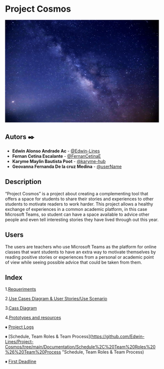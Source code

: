 # Project Cosmos

![Logo](https://github.com/Edwin-Lines/Project-Cosmos/blob/main/Resources/Images/ProjectCosmos_LogoAlfa.jpg)

## Autors ✒️
* **Edwin Alonso Andrade Ac** - [@Edwin-Lines](https://github.com/Edwin-Lines "@Edwin-Lines")
* **Fernan Cetina Escalante** - [@FernanCetinaE](https://github.com/FernanCetinaE "@FernanCetinaE") 
* **Karyme Maylin Bautista Poot** - [@karyme-hub](https://github.com/karyme-hub "@karyme-hub")
* **Geovanna Fernanda De la cruz Medina** - [@userName](link_to_profile "@userName")

## Description
“Project Cosmos” is a project about creating a complementing tool that offers a space for students to share their stories and experiences to other students to motivate readers to work harder. This project allows a healthy exchange of experiences in a common academic platform, in this case Microsoft Teams, so student can have a space available to advice other people and even tell interesting stories they have lived through out this year.

## Users
The users are teachers who use Microsoft Teams as the platform for online classes that want students to have an extra way to motivate themselves by reading positive stories or experiences from a personal or academic point of view while seeing possible advice that could be taken from them.

## Index
1.[Requeriments](link "Requeriments")

2.[Use Cases Diagram & User Stories/Use Scenario](link "Use Cases Diagram & User Stories/Use Scenario")

3.[Cass Diagram](link "Use Cases Diagram & User Stories/Use Scenario")

4.[Prototypes and resources](link "Prototypes and resources")

♦ [Project Logs](https://github.com/Edwin-Lines/Project-Cosmos/tree/main/Documentation/Project%20Logs "Project Logs")

♦ [Schedule, Team Roles & Team Process](https://github.com/Edwin-Lines/Project-Cosmos/tree/main/Documentation/Schedule%2C%20Team%20Roles%20%26%20Team%20Process "Schedule, Team Roles & Team Process)

♦ [First Deadline](link "First Deadline")
